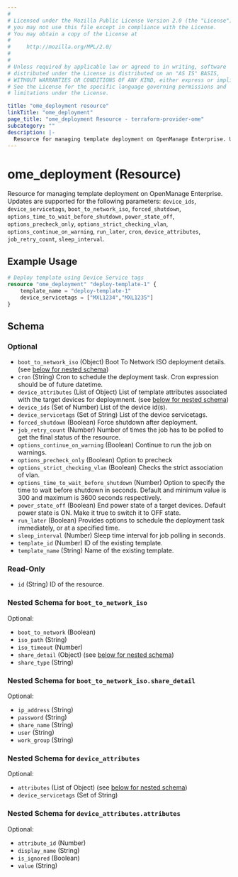 ```yaml
---
# 
# Licensed under the Mozilla Public License Version 2.0 (the "License");
# you may not use this file except in compliance with the License.
# You may obtain a copy of the License at
# 
#     http://mozilla.org/MPL/2.0/
# 
# 
# Unless required by applicable law or agreed to in writing, software
# distributed under the License is distributed on an "AS IS" BASIS,
# WITHOUT WARRANTIES OR CONDITIONS OF ANY KIND, either express or implied.
# See the License for the specific language governing permissions and
# limitations under the License.

title: "ome_deployment resource"
linkTitle: "ome_deployment"
page_title: "ome_deployment Resource - terraform-provider-ome"
subcategory: ""
description: |-
  Resource for managing template deployment on OpenManage Enterprise. Updates are supported for the following parameters: device_ids, device_servicetags, boot_to_network_iso, forced_shutdown, options_time_to_wait_before_shutdown, power_state_off, options_precheck_only, options_strict_checking_vlan, options_continue_on_warning, run_later, cron, device_attributes, job_retry_count, sleep_interval.
---
```


# ome_deployment (Resource)

Resource for managing template deployment on OpenManage Enterprise. Updates are supported for the following parameters: `device_ids`, `device_servicetags`, `boot_to_network_iso`, `forced_shutdown`, `options_time_to_wait_before_shutdown`, `power_state_off`, `options_precheck_only`, `options_strict_checking_vlan`, `options_continue_on_warning`, `run_later`, `cron`, `device_attributes`, `job_retry_count`, `sleep_interval`.


## Example Usage

```terraform
# Deploy template using Device Service tags
resource "ome_deployment" "deploy-template-1" {
	template_name = "deploy-template-1"
	device_servicetags = ["MXL1234","MXL1235"]
}
```

<!-- schema generated by tfplugindocs -->
## Schema

### Optional

- `boot_to_network_iso` (Object) Boot To Network ISO deployment details. (see [below for nested schema](#nestedatt--boot_to_network_iso))
- `cron` (String) Cron to schedule the deployment task. Cron expression should be of future datetime.
- `device_attributes` (List of Object) List of template attributes associated with the target devices for deploymnent. (see [below for nested schema](#nestedatt--device_attributes))
- `device_ids` (Set of Number) List of the device id(s).
- `device_servicetags` (Set of String) List of the device servicetags.
- `forced_shutdown` (Boolean) Force shutdown after deployment.
- `job_retry_count` (Number) Number of times the job has to be polled to get the final status of the resource.
- `options_continue_on_warning` (Boolean) Continue to run the job on warnings.
- `options_precheck_only` (Boolean) Option to precheck
- `options_strict_checking_vlan` (Boolean) Checks the strict association of vlan.
- `options_time_to_wait_before_shutdown` (Number) Option to specify the time to wait before shutdown in seconds. Default and minimum value is 300 and maximum is 3600 seconds respectively.
- `power_state_off` (Boolean) End power state of a target devices. Default power state is ON. Make it true to switch it to OFF state.
- `run_later` (Boolean) Provides options to schedule the deployment task immediately, or at a specified time.
- `sleep_interval` (Number) Sleep time interval for job polling in seconds.
- `template_id` (Number) ID of the existing template.
- `template_name` (String) Name of the existing template.

### Read-Only

- `id` (String) ID of the resource.

<a id="nestedatt--boot_to_network_iso"></a>
### Nested Schema for `boot_to_network_iso`

Optional:

- `boot_to_network` (Boolean)
- `iso_path` (String)
- `iso_timeout` (Number)
- `share_detail` (Object) (see [below for nested schema](#nestedobjatt--boot_to_network_iso--share_detail))
- `share_type` (String)

<a id="nestedobjatt--boot_to_network_iso--share_detail"></a>
### Nested Schema for `boot_to_network_iso.share_detail`

Optional:

- `ip_address` (String)
- `password` (String)
- `share_name` (String)
- `user` (String)
- `work_group` (String)



<a id="nestedatt--device_attributes"></a>
### Nested Schema for `device_attributes`

Optional:

- `attributes` (List of Object) (see [below for nested schema](#nestedobjatt--device_attributes--attributes))
- `device_servicetags` (Set of String)

<a id="nestedobjatt--device_attributes--attributes"></a>
### Nested Schema for `device_attributes.attributes`

Optional:

- `attribute_id` (Number)
- `display_name` (String)
- `is_ignored` (Boolean)
- `value` (String)

